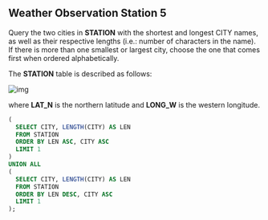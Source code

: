 ## Weather Observation Station 5  
  
Query the two cities in **STATION** with the shortest and longest CITY names, as well as their respective lengths (i.e.: number of characters in the name). If there is more than one smallest or largest city, choose the one that comes first when ordered alphabetically.  
  
The **STATION** table is described as follows:  
  
![img](https://s3.amazonaws.com/hr-challenge-images/9336/1449345840-5f0a551030-Station.jpg)  
  
where **LAT_N** is the northern latitude and **LONG_W** is the western longitude.

```sql
(
  SELECT CITY, LENGTH(CITY) AS LEN
  FROM STATION
  ORDER BY LEN ASC, CITY ASC
  LIMIT 1
)
UNION ALL
(
  SELECT CITY, LENGTH(CITY) AS LEN
  FROM STATION
  ORDER BY LEN DESC, CITY ASC
  LIMIT 1
);
```
